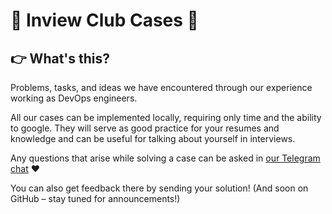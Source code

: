 # 💼 Inview Club Cases 💼

## 👉 What's this?

Problems, tasks, and ideas we have encountered through our experience working as DevOps engineers.

All our cases can be implemented locally, requiring only time and the ability to google. They will serve as good practice for your resumes and knowledge and can be useful for talking about yourself in interviews.

Any questions that arise while solving a case can be asked in [our Telegram chat](https://t.me/+nSELCyIX8ltlNjU6) ❤️

You can also get feedback there by sending your solution! (And soon on GitHub – stay tuned for announcements!)
